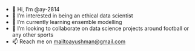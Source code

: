 - 👋 Hi, I’m @ay-2814
- 👀 I’m interested in being an ethical data scientist
- 🌱 I’m currently learning ensemble modelling
- 💞️ I’m looking to collaborate on data science projects around football or any other sports
- 📫 Reach me on mailtoayushman@gmail.com

<!---
ay-2814/ay-2814 is a ✨ special ✨ repository because its `README.md` (this file) appears on your GitHub profile.
You can click the Preview link to take a look at your changes.
--->
